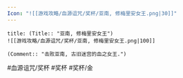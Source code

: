 ```yaml
---
Icon: "![[游戏攻略/血源诅咒/奖杯/亚南, 修梅里安女王.png|30]]"
---
```

```ad-common-gold-trophy
title: (Title:: "亚南, 修梅里安女王")
![[游戏攻略/血源诅咒/奖杯/亚南, 修梅里安女王.png|100]]

(Comment:: "击败亚南, 古旧迷宫的血之女王.")
```

#血源诅咒/奖杯 #奖杯 #奖杯/金

